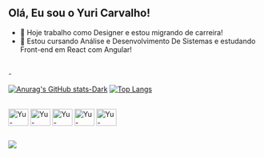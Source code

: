## Olá, Eu sou o Yuri Carvalho!



- 🔭 Hoje trabalho como Designer e estou migrando de carreira!
- 🌱 Estou cursando Análise e Desenvolvimento De Sistemas e estudando Front-end em React com Angular!
<br>
-

[![Anurag's GitHub stats-Dark](https://github-readme-stats.vercel.app/api?username=YuOliveira-dev&show_icons=true&theme=dark#gh-dark-mode-only)](https://github.com/anuraghazra/github-readme-stats#gh-dark-mode-only)
[![Top Langs](https://github-readme-stats.vercel.app/api/top-langs/?username=YuOliveira-dev&layout=compact&theme=dark)](https://github.com/anuraghazra/github-readme-stats)


<div style = "display: inline_block"><br>
<img align = "center" alt ="Yu-React" height = "34px" width= "40" src="https://cdn.jsdelivr.net/gh/devicons/devicon@latest/icons/react/react-original.svg" />
<img align = "center" alt ="Yu-JavaScript" height = "34px" width= "40" src="https://cdn.jsdelivr.net/gh/devicons/devicon@latest/icons/javascript/javascript-original.svg" />
<img align = "center" alt ="Yu-TypeScript" height = "34px" width= "40" src="https://cdn.jsdelivr.net/gh/devicons/devicon@latest/icons/typescript/typescript-original.svg" />
<img align = "center" alt ="Yu-CSS3" height = "34px" width= "40" src="https://cdn.jsdelivr.net/gh/devicons/devicon@latest/icons/css3/css3-original.svg" />
<img align = "center" alt ="Yu-HTML5" height = "34px" width= "40" src="https://cdn.jsdelivr.net/gh/devicons/devicon@latest/icons/html5/html5-original.svg" />

</div>
          
##

<a href= "https://w.app/YuOliveira"><img src= "	https://img.shields.io/badge/WhatsApp-25D366?style=for-the-badge&logo=whatsapp&logoColor=white"></a>

